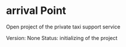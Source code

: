 # arrival Point
Open project of the private taxi support service

Version: None
Status: initializing of the project
